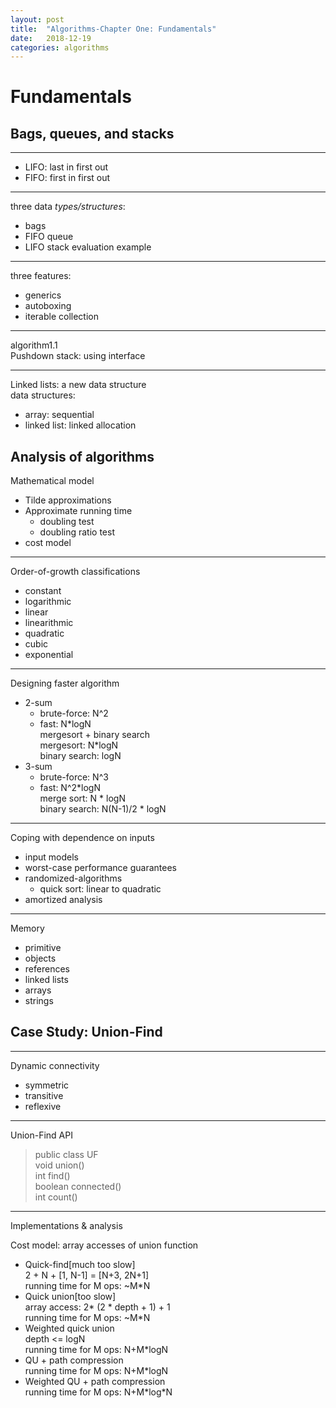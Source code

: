 ```yaml
---
layout: post
title:  "Algorithms-Chapter One: Fundamentals"
date:   2018-12-19
categories: algorithms
---
```

# Fundamentals
## Bags, queues, and stacks

---
+ LIFO: last in first out
+ FIFO: first in first out

---
three data *types/structures*:
+ bags
+ FIFO queue
+ LIFO stack
  evaluation example

---
three features:
+ generics
+ autoboxing
+ iterable collection

---
algorithm1.1  
Pushdown stack: using interface  

---
Linked lists: a new data structure  
data structures:
+ array: sequential
+ linked list: linked allocation

## Analysis of algorithms
Mathematical model
+ Tilde approximations
+ Approximate running time
  + doubling test
  + doubling ratio test
+ cost model

---
Order-of-growth classifications
+ constant
+ logarithmic
+ linear
+ linearithmic
+ quadratic
+ cubic
+ exponential

---
Designing faster algorithm
+ 2-sum
  + brute-force: N^2
  + fast: N\*logN  
	mergesort + binary search  
	mergesort: N\*logN  
	binary search: logN  
+ 3-sum
  + brute-force: N^3
  + fast: N^2*logN  
	merge sort: N * logN  
	binary search: N(N-1)/2 * logN  

---
Coping with dependence on inputs
+ input models
+ worst-case performance guarantees
+ randomized-algorithms
  + quick sort: linear to quadratic
+ amortized analysis

---
Memory
+ primitive
+ objects
+ references
+ linked lists
+ arrays
+ strings

## Case Study: Union-Find

---
Dynamic connectivity
+ symmetric
+ transitive
+ reflexive

---
Union-Find API

>public class UF  
>void union()  
>int find()  
>boolean connected()  
>int count()  

---
Implementations & analysis

Cost model: array accesses of union function

+ Quick-find[much too slow]  
  2 + N + [1, N-1] = [N+3, 2N+1]  
  running time for M ops: ~M*N  
+ Quick union[too slow]  
  array access: 2* (2 * depth + 1) + 1  
  running time for M ops: ~M*N
+ Weighted quick union  
  depth <= logN  
  running time for M ops: N+M*logN
+ QU + path compression  
  running time for M ops: N+M*logN
+ Weighted QU + path compression  
  running time for M ops: N+M*log\*N
